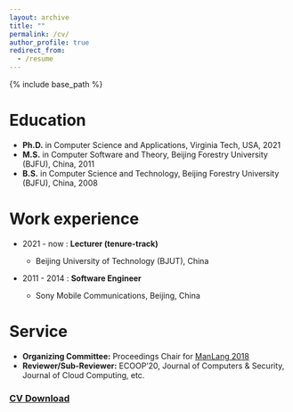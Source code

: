 ```yaml
---
layout: archive
title: ""
permalink: /cv/
author_profile: true
redirect_from:
  - /resume
---
```


{% include base_path %}

Education
======
* **Ph.D.** in Computer Science and Applications, Virginia Tech, USA, 2021
* **M.S.** in Computer Software and Theory,  Beijing Forestry University (BJFU), China, 2011
* **B.S.** in Computer Science and Technology, Beijing Forestry University (BJFU), China, 2008


Work experience
======
* 2021 - now : **Lecturer (tenure-track)**
  * Beijing University of Technology (BJUT), China

* 2011 - 2014 : **Software Engineer**
  * Sony Mobile Communications, Beijing, China

Service
======
* **Organizing Committee:** Proceedings Chair for [ManLang 2018](https://ssw.jku.at/Services/conferences/manlang18/)
* **Reviewer/Sub-Reviewer:** ECOOP’20, Journal of Computers & Security, Journal of Cloud Computing, etc.

### [CV Download](http://ignorer001.github.io/files/yinliu_cv.pdf)
 
<!-- Skills
======
* Skill 1
* Skill 2
  * Sub-skill 2.1
  * Sub-skill 2.2
  * Sub-skill 2.3
* Skill 3 -->

<!-- Publications
======
  <ul>{% for post in site.publications %}
    {% include archive-single-cv.html %}
  {% endfor %}</ul> -->
  
<!-- Talks
======
  <ul>{% for post in site.talks %}
    {% include archive-single-talk-cv.html %}
  {% endfor %}</ul> -->
  
<!-- Teaching
======
  <ul>{% for post in site.teaching %}
    {% include archive-single-cv.html %}
  {% endfor %}</ul> -->
  
